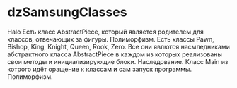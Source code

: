 # dzSamsungClasses
Halo
Есть класс AbstractPiece, который является родителем для классов, отвечающих за фигуры. Полиморфизм.
Есть классы Pawn, Bishop, King, Knight, Queen, Rook, Zero. Все они явлются насмледниками абстрактного класса AbstractPiece в каждом из которых реализованы свои методы и инициализирующие блоки. Наследование.
Класс Main из котрого идёт оращение к классам и сам запуск программы. Полиморфизм.
